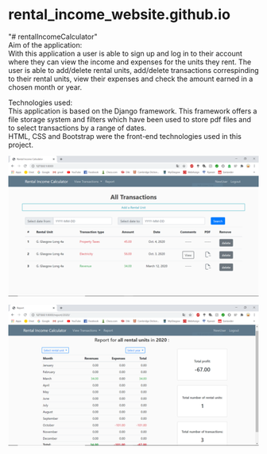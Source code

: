 # rental_income_website.github.io <br>
"# rentalIncomeCalculator" <br>
Aim of the application: <br>
With this application a user is able to sign up and log in to their account where they can view the income and expenses for the units they rent.
The user is able to add/delete rental units, add/delete transactions correspinding to their rental units, view their expenses and check the amount earned in a chosen 
month or year.

Technologies used: <br>
This application is based on the Django framework. This framework offers a file storage system and filters which have been used to store pdf files and to select transactions by a range of dates. <br>
HTML, CSS and Bootstrap were the front-end technologies used in this project.

![Screenshot](renatlincomecalculator_img.PNG)

![Screenshot](renatlincomecalculator_img2.PNG)
